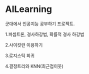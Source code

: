 # AILearning
군대에서 인공지능 공부하기 프로젝트.

1.퍼셉트론, 경사하강법, 확률적 경사 하강법

2.사이킷런 이용하기

3.로지스틱 회귀

4.결정트리와 KNN(최근접이웃)
